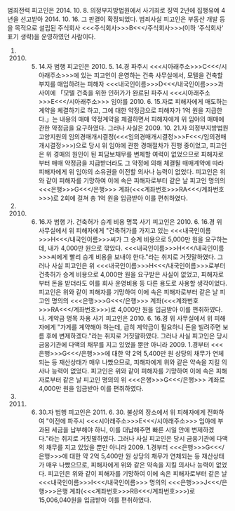 범죄전력
피고인은 2014. 10. 8. 의정부지방법원에서 사기죄로 징역 2년에 집행유예 4년을 선고받아 2014. 10. 16. 그 판결이 확정되었다.
범죄사실
피고인은 부동산 개발 등을 목적으로 설립된 주식회사 <<<주식회사>>>B<<</주식회사>>>(이하 ‘주식회사' 표기 생략)을 운영하였던 사람이다.
1. 2010. 5. 14.자 범행
피고인은 2010. 5. 14.경 파주시 <<<시아래주소>>>C<<</시아래주소>>>에 있는 피고인이 운영하는 건축 사무실에서, 모텔을 건축할 부지를 매입하려는 피해자 <<<내국인이름>>>D<<</내국인이름>>>과 사이에 「모텔 건축을 위한 인허가가 완료된 파주시 <<<시아래주소>>>E<<</시아래주소>>> 임야를 2010. 6. 15.자로 피해자에게 매도하는 계약을 체결하기로 하고, 그에 대한 약정금으로 피해자가 1억 원을 지급한다.」는 내용의 매매 약정계약을 체결하면서 피해자에게 위 임야의 매매에 관한 약정금을 요구하였다.
그러나 사실은 2009. 10. 21.자 의정부지방법원 고양지원의 임의경매개시결정(<<<임의경매개시결정>>>F<<</임의경매개시결정>>>)으로 당시 위 임야에 관한 경매절차가 진행 중이었고, 피고인은 위 경매의 원인이 된 피담보채무를 변제할 여력이 없었으므로 피해자로부터 매매 약정금을 지급받더라도 그 약정에 의해 체결될 매매계약에 따라 피해자에게 위 임야의 소유권을 이전할 의사나 능력이 없었다.
피고인은 위와 같이 피해자를 기망하여 이에 속은 피해자로부터 같은 날 피고인 명의의 <<<은행>>>G<<</은행>>> 계좌(<<<계좌번호>>>RA<<</계좌번호>>>)로 2회에 걸쳐 총 1억 원을 입금받아 이를 편취하였다.
2. 2010. 6. 16.자 범행
가. 건축허가 승계 비용 명목 사기
피고인은 2010. 6. 16.경 위 사무실에서 위 피해자에게 "건축허가를 가지고 있는 <<<내국인이름>>>H<<</내국인이름>>>씨가 그 승계 비용으로 5,000만 원을 요구하는데, 내가 4,000만 원으로 깎았다. <<<내국인이름>>>H<<</내국인이름>>>씨에게 빨리 승계 비용을 보내야 한다."라는 취지로 거짓말하였다.
그러나 사실 피고인은 위 <<<내국인이름>>>H<<</내국인이름>>>로부터 건축허가 승계 비용으로 4,000만 원을 요구받은 사실이 없었고, 피해자로부터 돈을 받더라도 이를 회사 운영비용 등 다른 용도로 사용할 생각이었다.
피고인은 위와 같이 피해자를 기망하여 이에 속은 피해자로부터 같은 날 피고인 명의의 <<<은행>>>G<<</은행>>> 계좌(<<<계좌번호>>>RA<<</계좌번호>>>)로 4,000만 원을 입금받아 이를 편취하였다.
나. 계약금 명목 차용 사기
피고인은 2010. 6. 16.경 위 사무실에서 위 피해자에게 "가게를 계약해야 하는데, 급히 계약금이 필요하니 돈을 빌려주면 보름 후에 변제하겠다."라는 취지로 거짓말하였다.
그러나 사실 피고인은 당시 금융기관에 다액의 채무를 지고 있었을 뿐만 아니라 2009. 1.경부터 <<<은행>>>G<<</은행>>>에 대한 약 2억 5,400만 원 상당의 채무가 연체되는 등 재산상태가 매우 나빴으므로, 피해자에게 위와 같은 약속을 지킬 의사나 능력이 없었다.
피고인은 위와 같이 피해자를 기망하여 이에 속은 피해자로부터 같은 날 피고인 명의의 위 <<<은행>>>G<<</은행>>> 계좌로 4,000만 원을 입금받아 이를 편취하였다.
3. 2011. 6. 30.자 범행
피고인은 2011. 6. 30. 불상의 장소에서 위 피해자에게 전화하여 "이전에 파주시 <<<시아래주소>>>E<<</시아래주소>>> 임야에 부과된 세금을 납부해야 하니, 이를 대납해주면 빠른 시일 안에 변제하겠다."라는 취지로 거짓말하였다.
그러나 사실 피고인은 당시 금융기관에 다액의 채무를 지고 있었을 뿐만 아니라 2009. 1.경부터 <<<은행>>>G<<</은행>>>에 대한 약 2억 5,400만 원 상당의 채무가 연체되는 등 재산상태가 매우 나빴으므로, 피해자에게 위와 같은 약속을 지킬 의사나 능력이 없었다.
피고인은 위와 같이 피해자를 기망하여 이에 속은 피해자로부터 같은 날 <<<내국인이름>>>I<<</내국인이름>>> 명의의 <<<은행>>>J<<</은행>>>은행 계좌(<<<계좌번호>>>RB<<</계좌번호>>>)로 15,006,040원을 입금받아 이를 편취하였다.